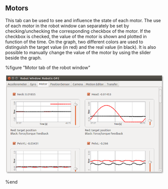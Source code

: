 ## Motors

This tab can be used to see and influence the state of each motor.
The use of each motor in the robot window can separately be set by
checking/unchecking the corresponding checkbox of the motor. If the checkbox is
checked, the value of the motor is shown and plotted in function of the time. On
the graph, two different colors are used to distinguish the target value (in
red) and the real value (in black). It is also possible to manually change the
value of the motor by using the slider beside the graph.

%figure "Motor tab of the robot window"

![window_servos.png](images/window_motors.png)

%end
